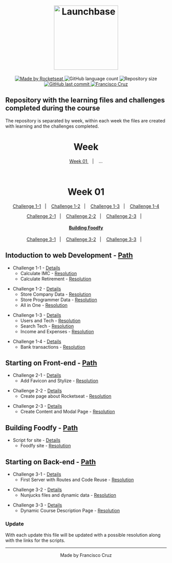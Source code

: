 <h1 align="center">
    <img alt="Launchbase" src="https://storage.googleapis.com/golden-wind/bootcamp-launchbase/logo.png" width="200px" />
</h1>

<p align="center">

  <a href="https://rocketseat.com.br">
    <img alt="Made by Rocketseat" src="https://img.shields.io/badge/made%20by-Rocketseat-%23F8952D">
  </a>
  
  <img alt="GitHub language count" src="https://img.shields.io/github/languages/count/Fcruz10/LaunchBase">

  <img alt="Repository size" src="https://img.shields.io/github/repo-size/Fcruz10/LaunchBase">
  
  <a href="https://github.com/Fcruz10/LaunchBase/commits/master">
    <img alt="GitHub last commit" src="https://img.shields.io/github/last-commit/Fcruz10/LaunchBase">
  </a>

  <a href="https://www.linkedin.com/in/francisco-cruz-074208140/" >
    <img alt="Francisco Cruz" src="https://img.shields.io/badge/Francisco-in-%230072b1">
  </a>

</p>

## Repository with the learning files and challenges completed during the course
The repository is separated by week, within each week the files are created with learning and the challenges completed.
<br />
<h1 align=center> Week </h1>
<p align="center">
  <a href="#week01"> Week 01 </a>&nbsp;&nbsp;&nbsp;|&nbsp;&nbsp;&nbsp;
 <!-- <a href="#week02"> Week 02 </a>&nbsp;&nbsp;&nbsp;|&nbsp;&nbsp;&nbsp; -->
  ...
</p>
<br />
 <h1 align=center id="week01"> Week 01 </h1>

<p align="center">
  <a href="#Challenge1-1">Challenge 1-1</a>&nbsp;&nbsp;&nbsp;|&nbsp;&nbsp;&nbsp;
  <a href="#Challenge1-2">Challenge 1-2</a>&nbsp;&nbsp;&nbsp;|&nbsp;&nbsp;&nbsp;
  <a href="#Challenge1-3">Challenge 1-3</a>&nbsp;&nbsp;&nbsp;|&nbsp;&nbsp;&nbsp;
  <a href="#Challenge1-4">Challenge 1-4</a>
</p>

<p align="center">
  <a href="#Challenge2-1">Challenge 2-1</a>&nbsp;&nbsp;&nbsp;|&nbsp;&nbsp;&nbsp;
  <a href="#Challenge2-2">Challenge 2-2</a>&nbsp;&nbsp;&nbsp;|&nbsp;&nbsp;&nbsp;
  <a href="#Challenge2-3">Challenge 2-3</a>&nbsp;&nbsp;&nbsp;|&nbsp;&nbsp;&nbsp;
</p>

<h4 align="center">
  <a href="#BuildingFoodfy">Building Foodfy</a>
</h4>

<p align="center">
  <a href="#Challenge3-1">Challenge 3-1</a>&nbsp;&nbsp;&nbsp;|&nbsp;&nbsp;&nbsp;
  <a href="#Challenge3-2">Challenge 3-2</a>&nbsp;&nbsp;&nbsp;|&nbsp;&nbsp;&nbsp;
  <a href="#Challenge3-3">Challenge 3-3</a>&nbsp;&nbsp;&nbsp;|&nbsp;&nbsp;&nbsp;
</p>

## Intoduction to web Development - [Path](https://github.com/Fcruz10/LaunchBase/tree/master/week%2001/Challenges1)

<a id="Challenge1-1"></a>
- Challenge 1-1 - [Details](https://github.com/Rocketseat/bootcamp-launchbase-desafios-01/blob/master/desafios/01-1-primeiros-passos-com-js.md)
    - Calculate IMC - [Resolution](https://github.com/Fcruz10/LaunchBase/blob/master/week%2001/Challenges1/Challenge1-1/01-1-calculateImc.js)
    - Calculate Retirement - [Resolution](https://github.com/Fcruz10/LaunchBase/blob/master/week%2001/Challenges1/Challenge1-1/01-1-calculateRetirement.js)
    
<a id="Challenge1-2"></a>
- Challenge 1-2 - [Details](https://github.com/Rocketseat/bootcamp-launchbase-desafios-01/blob/master/desafios/01-2-lidando-com-objetos-e-vetores.md)
    - Store Company Data - [Resolution](https://github.com/Fcruz10/LaunchBase/blob/master/week%2001/Challenges1/Challenge1-2/01-2-storeCompanyData.js)
    - Store Programmer Data - [Resolution](https://github.com/Fcruz10/LaunchBase/blob/master/week%2001/Challenges1/Challenge1-2/01-2-storeProgrammerData.js)
    - All in One - [Resolution](https://github.com/Fcruz10/LaunchBase/blob/master/week%2001/Challenges1/Challenge1-2/01-2-allin1.js)
    
<a id="Challenge1-3"></a>
- Challenge 1-3 - [Details](https://github.com/Rocketseat/bootcamp-launchbase-desafios-01/blob/master/desafios/01-3-funcoes-e-estruturas-de-repeticao.md)
    - Users and Tech - [Resolution](https://github.com/Fcruz10/LaunchBase/blob/master/week%2001/Challenges1/Challenge1-3/01-3-usersAndTech.js)
    - Search Tech - [Resolution](https://github.com/Fcruz10/LaunchBase/blob/master/week%2001/Challenges1/Challenge1-3/01-3-searchTech.js)
    - Income and Expenses - [Resolution](https://github.com/Fcruz10/LaunchBase/blob/master/week%2001/Challenges1/Challenge1-3/01-3-incomeAndExpenses.js)
    
<a id="Challenge1-4"></a>    
- Challenge 1-4 - [Details](https://github.com/Rocketseat/bootcamp-launchbase-desafios-01/blob/master/desafios/01-4-aplicacao-operacoes-bancarias.md)
    - Bank transactions - [Resolution](https://github.com/Fcruz10/LaunchBase/blob/master/week%2001/Challenges1/Challenge1-4/01-4-bankTransactions.js)
 
## Starting on Front-end - [Path](https://github.com/Fcruz10/LaunchBase/tree/master/week%2001/Front-end)

<a id="Challenge2-1"></a>
- Challenge 2-1 - [Details](https://github.com/Rocketseat/bootcamp-launchbase-desafios-02/blob/master/desafios/02-1-primeiro-html.md)
    - Add Favicon and Stylize - [Resolution](https://github.com/Fcruz10/LaunchBase/tree/master/week%2001/Front-end/Challenge2-1)

<a id="Challenge2-2"></a>
- Challenge 2-2 - [Details](https://github.com/Rocketseat/bootcamp-launchbase-desafios-02/blob/master/desafios/02-2-pagina-descricao.md)
    - Create page about Rocketseat - [Resolution](https://github.com/Fcruz10/LaunchBase/tree/master/week%2001/Front-end/Challenge2-2)
    
<a id="Challenge2-3"></a>
- Challenge 2-3 - [Details](https://github.com/Rocketseat/bootcamp-launchbase-desafios-02/blob/master/desafios/02-3-pagina-cursos-e-iframe.md)
    - Create Content and Modal Page - [Resolution](https://github.com/Fcruz10/LaunchBase/tree/master/week%2001/Front-end/Challenge2-3)
 
 
## Building Foodfy - [Path](https://github.com/Fcruz10/LaunchBase/tree/master/week%2001/Foodfy)

<a id="BuildingFoodfy"></a>
- Script for site - [Details](https://github.com/Rocketseat/bootcamp-launchbase-desafios-02/blob/master/desafios/02-foodfy.md)
    - Foodfy site - [Resolution](https://github.com/Fcruz10/LaunchBase/tree/master/week%2001/Foodfy)

## Starting on Back-end - [Path](https://github.com/Fcruz10/LaunchBase/tree/master/week%2001/Back-end)

<a id="Challenge3-1"></a>
- Challenge 3-1 - [Details](https://github.com/Rocketseat/bootcamp-launchbase-desafios-03/blob/master/desafios/03-1-primeiro-servidor.md)
    - First Server with Routes and Code Reuse - [Resolution](https://github.com/Fcruz10/LaunchBase/tree/master/week%2001/Back-end/Challenge3-1)

<a id="Challenge3-2"></a>
- Challenge 3-2 - [Details](https://github.com/Rocketseat/bootcamp-launchbase-desafios-03/blob/master/desafios/03-2-nunjucks-e-dados-dinamicos.md)
    - Nunjucks files and dynamic data - [Resolution](https://github.com/Fcruz10/LaunchBase/tree/master/week%2001/Back-end/Challenge3-2)
    
<a id="Challenge3-3"></a>
- Challenge 3-3 - [Details](https://github.com/Rocketseat/bootcamp-launchbase-desafios-03/blob/master/desafios/03-3-pagina-descricao-curso.md)
    - Dynamic Course Description Page - [Resolution](https://github.com/Fcruz10/LaunchBase/tree/master/week%2001/Back-end/Challenge3-3)
    
<!--
<h1 align=center id="week02"> Week 02 </h1>
-->

### Update
With each update this file will be updated with a possible resolution along with the links for the scripts.

---

<p align="center">Made by Francisco Cruz</p>
